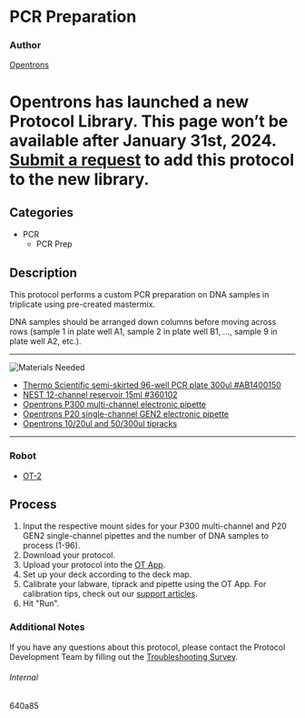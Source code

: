 # PCR Preparation

### Author
[Opentrons](https://opentrons.com/)


# Opentrons has launched a new Protocol Library. This page won’t be available after January 31st, 2024. [Submit a request](https://docs.google.com/forms/d/e/1FAIpQLSdYYp9QCKow4nn0KlCVsMS3HX0eJ0N9O7-erajKvcpT0lWbSg/viewform) to add this protocol to the new library.

## Categories
* PCR
	* PCR Prep

## Description
This protocol performs a custom PCR preparation on DNA samples in triplicate using pre-created mastermix.

DNA samples should be arranged down columns before moving across rows (sample 1 in plate well A1, sample 2 in plate well B1, ..., sample 9 in plate well A2, etc.).

---
![Materials Needed](https://s3.amazonaws.com/opentrons-protocol-library-website/custom-README-images/001-General+Headings/materials.png)

* [Thermo Scientific semi-skirted 96-well PCR plate 300ul #AB1400150](https://www.fishersci.com/shop/products/thermo-scientific-96-well-semi-skirted-plates-flat-deck-11/ab1400150?searchHijack=true&searchTerm=AB1400150&searchType=RAPID&matchedCatNo=AB1400150)
* [NEST 12-channel reservoir 15ml #360102](https://labware.opentrons.com/nest_12_reservoir_15ml?category=reservoir)
* [Opentrons P300 multi-channel electronic pipette](https://shop.opentrons.com/collections/ot-2-pipettes/products/8-channel-electronic-pipette?variant=5984202489885)
* [Opentrons P20 single-channel GEN2 electronic pipette](https://shop.opentrons.com/collections/ot-2-pipettes/products/single-channel-electronic-pipette)
* [Opentrons 10/20ul and 50/300ul tipracks](https://shop.opentrons.com/collections/opentrons-tips)

---

### Robot
* [OT-2](https://opentrons.com/ot-2)

## Process
1. Input the respective mount sides for your P300 multi-channel and P20 GEN2 single-channel pipettes and the number of DNA samples to process (1-96).
2. Download your protocol.
3. Upload your protocol into the [OT App](https://opentrons.com/ot-app).
4. Set up your deck according to the deck map.
5. Calibrate your labware, tiprack and pipette using the OT App. For calibration tips, check out our [support articles](https://support.opentrons.com/en/collections/1559720-guide-for-getting-started-with-the-ot-2).
6. Hit "Run".

### Additional Notes
If you have any questions about this protocol, please contact the Protocol Development Team by filling out the [Troubleshooting Survey](https://protocol-troubleshooting.paperform.co/).

###### Internal
640a85
